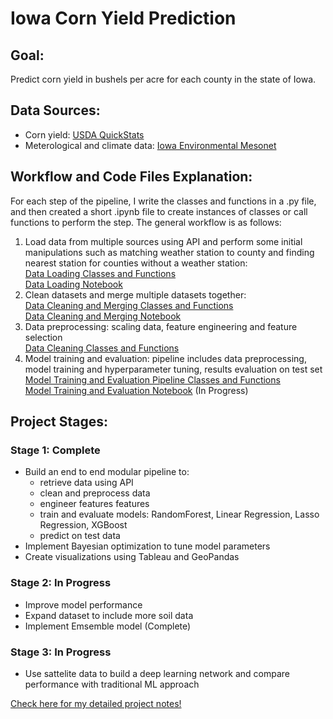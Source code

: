 # Iowa Corn Yield Prediction

## Goal:
Predict corn yield in bushels per acre for each county in the state of Iowa.

## Data Sources:
- Corn yield: [USDA QuickStats](https://quickstats.nass.usda.gov/)
- Meterological and climate data: [Iowa Environmental Mesonet](https://mesonet.agron.iastate.edu/request/coop/fe.phtml)

## Workflow and Code Files Explanation:
For each step of the pipeline, I write the classes and functions in a .py file, and then created a short .ipynb file to create instances of classes or call functions to perform the step. The general workflow is as follows:
1. Load data from multiple sources using API and perform some initial manipulations such as matching weather station to county and finding nearest station for counties without a weather station: \
    [Data Loading Classes and Functions](https://github.com/selinawaang/Iowa-Corn-Yield-Prediction/blob/main/code/Load_Datasets.py)  
    [Data Loading Notebook](https://github.com/selinawaang/Iowa-Corn-Yield-Prediction/blob/main/code/Load_Datasets.py)  
2. Clean datasets and merge multiple datasets together: \
[Data Cleaning and Merging Classes and Functions](https://github.com/selinawaang/Iowa-Corn-Yield-Prediction/blob/main/code/Clean_and_Merge.py)  
     [Data Cleaning and Merging Notebook](https://github.com/selinawaang/Iowa-Corn-Yield-Prediction/blob/main/code/Clean_and_Merge.ipynb)
3. Data preprocessing: scaling data, feature engineering and feature selection \
[Data Cleaning Classes and Functions](https://github.com/selinawaang/Iowa-Corn-Yield-Prediction/blob/main/code/Preprocess_Data.py)
4. Model training and evaluation: pipeline includes data preprocessing, model training and hyperparameter tuning, results evaluation on test set \
[Model Training and Evaluation Pipeline Classes and Functions](https://github.com/selinawaang/Iowa-Corn-Yield-Prediction/blob/main/code/Train_Models.py)  
[Model Training and Evaluation Notebook](https://github.com/selinawaang/Iowa-Corn-Yield-Prediction/blob/main/code/Data%20Preprocessing%20and%20Training.ipynb) (In Progress)


## Project Stages:

### Stage 1: Complete
- Build an end to end modular pipeline to:
    - retrieve data using API
    - clean and preprocess data
    - engineer features features
    - train and evaluate models: RandomForest, Linear Regression, Lasso Regression, XGBoost
    - predict on test data
- Implement Bayesian optimization to tune model parameters
- Create visualizations using Tableau and GeoPandas


### Stage 2: In Progress
- Improve model performance
- Expand dataset to include more soil data
- Implement Emsemble model (Complete)

### Stage 3: In Progress
- Use sattelite data to build a deep learning network and compare performance with traditional ML approach

[Check here for my detailed project notes!](https://longing-acrylic-b82.notion.site/Corn-Yield-Prediction-Project-Notes-a69afaaa5af74f448f4201e5804c6cfe)

### 